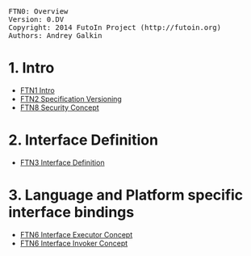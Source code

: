 <pre>
FTN0: Overview
Version: 0.DV
Copyright: 2014 FutoIn Project (http://futoin.org)
Authors: Andrey Galkin
</pre>


# 1. Intro
* [FTN1 Intro](./ftn1\_intro.md)
* [FTN2 Specification Versioning](./ftn2\_spec\_versioning.md)
* [FTN8 Security Concept](./ftn8\_security\_concept.md)

# 2. Interface Definition
* [FTN3 Interface Definition](./ftn3\_iface\_definition.md)

# 3. Language and Platform specific interface bindings
* [FTN6 Interface Executor Concept](./ftn6\_iface\_executor\_concept.md)
* [FTN6 Interface Invoker Concept](./ftn7\_iface\_invoker\_concept.md)